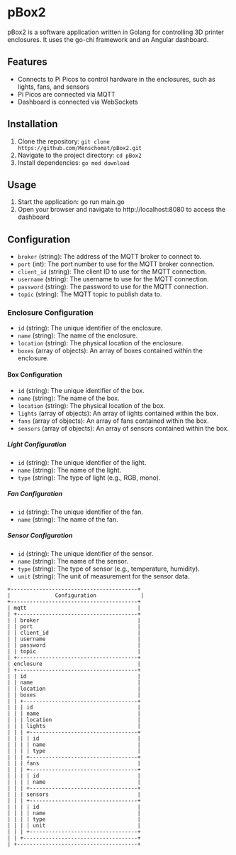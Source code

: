# pBox2
pBox2 is a software application written in Golang for controlling 3D printer enclosures. It uses the go-chi framework and an Angular dashboard.

## Features
* Connects to Pi Picos to control hardware in the enclosures, such as lights, fans, and sensors
* Pi Picos are connected via MQTT
* Dashboard is connected via WebSockets
## Installation
1. Clone the repository: `git clone https://github.com/Menschomat/pBox2.git`
2. Navigate to the project directory: `cd pBox2`
3. Install dependencies: `go mod download`
## Usage
1. Start the application: go run main.go
2. Open your browser and navigate to http://localhost:8080 to access the dashboard
## Configuration

- `broker` (string): The address of the MQTT broker to connect to.
- `port` (int): The port number to use for the MQTT broker connection.
- `client_id` (string): The client ID to use for the MQTT connection.
- `username` (string): The username to use for the MQTT connection.
- `password` (string): The password to use for the MQTT connection.
- `topic` (string): The MQTT topic to publish data to.

### Enclosure Configuration

- `id` (string): The unique identifier of the enclosure.
- `name` (string): The name of the enclosure.
- `location` (string): The physical location of the enclosure.
- `boxes` (array of objects): An array of boxes contained within the enclosure.

#### Box Configuration

- `id` (string): The unique identifier of the box.
- `name` (string): The name of the box.
- `location` (string): The physical location of the box.
- `lights` (array of objects): An array of lights contained within the box.
- `fans` (array of objects): An array of fans contained within the box.
- `sensors` (array of objects): An array of sensors contained within the box.

##### Light Configuration

- `id` (string): The unique identifier of the light.
- `name` (string): The name of the light.
- `type` (string): The type of light (e.g., RGB, mono).

##### Fan Configuration

- `id` (string): The unique identifier of the fan.
- `name` (string): The name of the fan.

##### Sensor Configuration

- `id` (string): The unique identifier of the sensor.
- `name` (string): The name of the sensor.
- `type` (string): The type of sensor (e.g., temperature, humidity).
- `unit` (string): The unit of measurement for the sensor data.

```
+----------------------------------------+
|              Configuration              |
+----------------------------------------+
| mqtt                                   |
| +--------------------------------------+ 
| | broker                               |
| | port                                 |
| | client_id                            |
| | username                             |
| | password                             |
| | topic                                |
| +--------------------------------------+ 
| enclosure                              |
| +--------------------------------------+ 
| | id                                   |
| | name                                 |
| | location                             |
| | boxes                                |
| | +------------------------------------+
| | | id                                 |
| | | name                               |
| | | location                           |
| | | lights                             |
| | | +----------------------------------+
| | | | id                               |
| | | | name                             |
| | | | type                             |
| | | +----------------------------------+
| | | fans                               |
| | | +----------------------------------+
| | | | id                               |
| | | | name                             |
| | | +----------------------------------+
| | | sensors                            |
| | | +----------------------------------+
| | | | id                               |
| | | | name                             |
| | | | type                             |
| | | | unit                             |
| | | +----------------------------------+
| | +------------------------------------+
| +--------------------------------------+
```